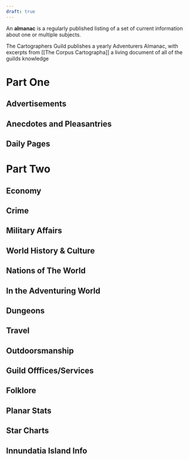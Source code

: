 ```yaml
---
draft: true
---
```


An **almanac** is a regularly published listing of a set of current information about one or multiple subjects.

The Cartographers Guild publishes a yearly Adventurers Almanac, with excerpts from [[The Corpus Cartographa]] a living document of all of the guilds knowledge


# Part One
## Advertisements
## Anecdotes and Pleasantries
## Daily Pages
# Part Two
## Economy
## Crime
## Military Affairs
## World History & Culture
## Nations of The World
## In the Adventuring World
## Dungeons
## Travel
## Outdoorsmanship
## Guild Offfices/Services
## Folklore
## Planar Stats
## Star Charts
## Innundatia Island Info